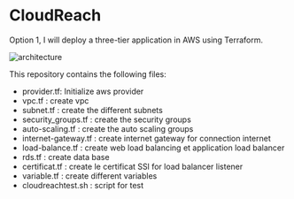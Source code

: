 # CloudReach

Option 1, I will deploy a three-tier application in AWS using Terraform.


![architecture](https://user-images.githubusercontent.com/35077338/164645757-f8cfdc32-045f-48fe-b5a8-335e2c798385.jpg)

This repository contains the following files:
- provider.tf: Initialize aws provider
- vpc.tf                 : create vpc
- subnet.tf              : create the different subnets
- security_groups.tf     : create the security groups
- auto-scaling.tf        : create the auto scaling groups
- internet-gateway.tf    : create internet gateway for connection internet
- load-balance.tf        : create web load balancing et application load balancer
- rds.tf                 : create data base
- certificat.tf          : create le certificat SSl for load balancer listener
- variable.tf            : create different variables
- cloudreachtest.sh       : script for test
